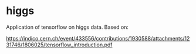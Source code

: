 # higgs

Application of tensorflow on higgs data. Based on:

https://indico.cern.ch/event/433556/contributions/1930588/attachments/1231746/1806025/tensorflow_introduction.pdf
